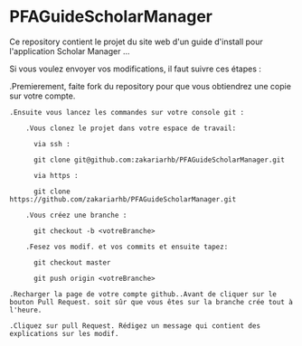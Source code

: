 # PFAGuideScholarManager
Ce repository contient le projet du site web d'un guide d'install pour l'application Scholar Manager ...

Si vous voulez envoyer vos modifications, il faut suivre ces étapes :

.Premierement, faite fork du repository pour que vous obtiendrez une copie sur votre compte.

	.Ensuite vous lancez les commandes sur votre console git :

        .Vous clonez le projet dans votre espace de travail:

          via ssh :

          git clone git@github.com:zakariarhb/PFAGuideScholarManager.git

          via https :

          git clone https://github.com/zakariarhb/PFAGuideScholarManager.git

        .Vous créez une branche :

          git checkout -b <votreBranche>

        .Fesez vos modif. et vos commits et ensuite tapez:

          git checkout master

          git push origin <votreBranche>

	.Recharger la page de votre compte github..Avant de cliquer sur le bouton Pull Request. soit sûr que vous êtes sur la branche crée tout à l'heure.
	
	.Cliquez sur pull Request. Rédigez un message qui contient des explications sur les modif.
